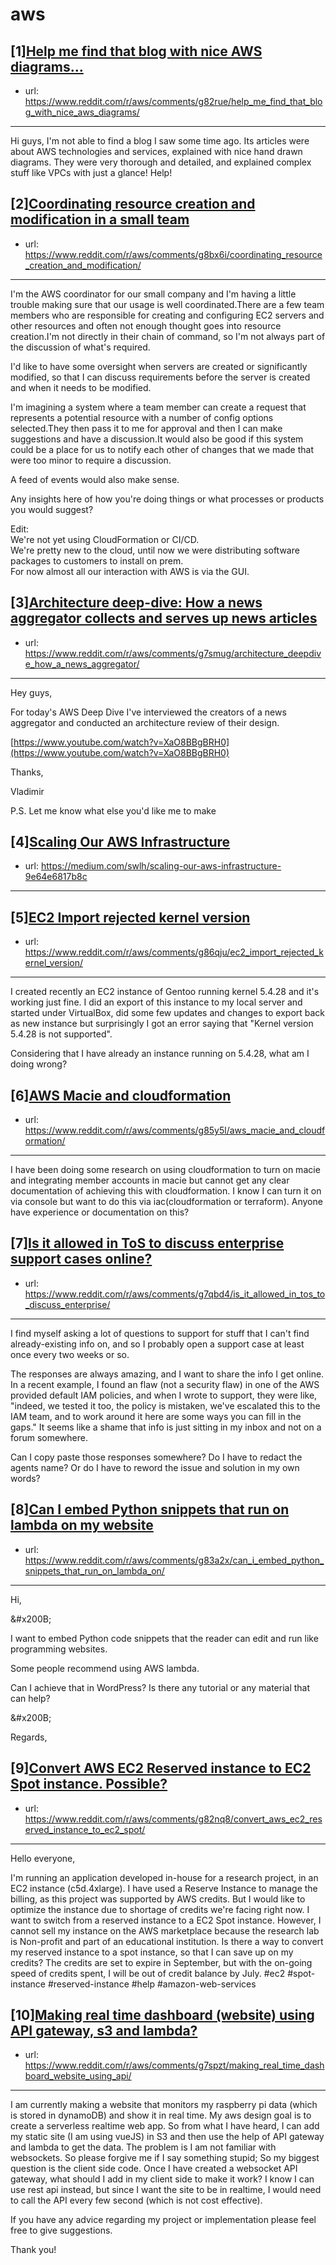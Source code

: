 # aws
## [1][Help me find that blog with nice AWS diagrams...](https://www.reddit.com/r/aws/comments/g82rue/help_me_find_that_blog_with_nice_aws_diagrams/)
- url: https://www.reddit.com/r/aws/comments/g82rue/help_me_find_that_blog_with_nice_aws_diagrams/
---
Hi guys, I'm not able to find a blog I saw some time ago. Its articles were about AWS technologies and services, explained with nice hand drawn diagrams. They were very thorough and detailed, and explained complex stuff like VPCs with just a glance! Help!
## [2][Coordinating resource creation and modification in a small team](https://www.reddit.com/r/aws/comments/g8bx6i/coordinating_resource_creation_and_modification/)
- url: https://www.reddit.com/r/aws/comments/g8bx6i/coordinating_resource_creation_and_modification/
---
I'm the AWS coordinator for our small company and I'm having a little trouble making sure that our usage is well coordinated.There are a few team members who are responsible for creating and configuring EC2 servers and other resources and often not enough thought goes into resource creation.I'm not directly in their chain of command, so I'm not always part of the discussion of what's required.

I'd like to have some oversight when servers are created or significantly modified, so that I can discuss requirements before the server is created and when it needs to be modified.

I'm imagining a system where a team member can create a request that represents a potential resource with a number of config options selected.They then pass it to me for approval and then I can make suggestions and have a discussion.It would also be good if this system could be a place for us to notify each other of changes that we made that were too minor to require a discussion.

A feed of events would also make sense.

Any insights here of how you're doing things or what processes or products you would suggest?  


Edit:   
We're not yet using CloudFormation or CI/CD.  
We're pretty new to the cloud, until now we were distributing software packages to customers to install on prem.  
For now almost all our interaction with AWS is via the GUI.
## [3][Architecture deep-dive: How a news aggregator collects and serves up news articles](https://www.reddit.com/r/aws/comments/g7smug/architecture_deepdive_how_a_news_aggregator/)
- url: https://www.reddit.com/r/aws/comments/g7smug/architecture_deepdive_how_a_news_aggregator/
---
Hey guys,

For today's AWS Deep Dive I've interviewed the creators of a news aggregator and conducted an architecture review of their design.

[https://www.youtube.com/watch?v=XaO8BBgBRH0](https://www.youtube.com/watch?v=XaO8BBgBRH0)

Thanks,

Vladimir

P.S. Let me know what else you'd like me to make
## [4][Scaling Our AWS Infrastructure](https://www.reddit.com/r/aws/comments/g80yg0/scaling_our_aws_infrastructure/)
- url: https://medium.com/swlh/scaling-our-aws-infrastructure-9e64e6817b8c
---

## [5][EC2 Import rejected kernel version](https://www.reddit.com/r/aws/comments/g86qju/ec2_import_rejected_kernel_version/)
- url: https://www.reddit.com/r/aws/comments/g86qju/ec2_import_rejected_kernel_version/
---
I created recently an EC2 instance of Gentoo running kernel 5.4.28 and it's working just fine. I did an export of this instance to my local server and started under VirtualBox, did some few updates and changes to export back as new instance but surprisingly I got an error saying that "Kernel version 5.4.28 is not supported".

Considering that I have already an instance running on 5.4.28, what am I doing wrong?
## [6][AWS Macie and cloudformation](https://www.reddit.com/r/aws/comments/g85y5l/aws_macie_and_cloudformation/)
- url: https://www.reddit.com/r/aws/comments/g85y5l/aws_macie_and_cloudformation/
---
I have been doing some research on using cloudformation to turn on macie and integrating member accounts in macie but cannot get any clear documentation of achieving this with cloudformation. I know I can turn it on via console but want to do this via iac(cloudformation or terraform). Anyone have experience or documentation on this?
## [7][Is it allowed in ToS to discuss enterprise support cases online?](https://www.reddit.com/r/aws/comments/g7qbd4/is_it_allowed_in_tos_to_discuss_enterprise/)
- url: https://www.reddit.com/r/aws/comments/g7qbd4/is_it_allowed_in_tos_to_discuss_enterprise/
---
I find myself asking a lot of questions to support for stuff that I can't find already-existing info on, and so I probably open a support case at least once every two weeks or so.

The responses are always amazing, and I want to share the info I get online.  In a recent example, I found an flaw (not a security flaw) in one of the AWS provided default IAM policies, and when I wrote to support, they were like, "indeed, we tested it too, the policy is mistaken, we've escalated this to the IAM team, and to work around it here are some ways you can fill in the gaps." It seems like a shame that info is just sitting in my inbox and not on a forum somewhere.

Can I copy paste those responses somewhere?  Do I have to redact the agents name?  Or do I have to reword the issue and solution in my own words?
## [8][Can I embed Python snippets that run on lambda on my website](https://www.reddit.com/r/aws/comments/g83a2x/can_i_embed_python_snippets_that_run_on_lambda_on/)
- url: https://www.reddit.com/r/aws/comments/g83a2x/can_i_embed_python_snippets_that_run_on_lambda_on/
---
Hi,

&amp;#x200B;

I want to embed Python code snippets that the reader can edit and run like programming websites.

Some people recommend using AWS lambda.

Can I achieve that in WordPress? Is there any tutorial or any material that can help?

&amp;#x200B;

Regards,
## [9][Convert AWS EC2 Reserved instance to EC2 Spot instance. Possible?](https://www.reddit.com/r/aws/comments/g82nq8/convert_aws_ec2_reserved_instance_to_ec2_spot/)
- url: https://www.reddit.com/r/aws/comments/g82nq8/convert_aws_ec2_reserved_instance_to_ec2_spot/
---
 

Hello everyone,

I'm running an application developed in-house for a research project, in an EC2 instance (c5d.4xlarge). I have used a Reserve Instance to manage the billing, as this project was supported by AWS credits. But I would like to optimize the instance due to shortage of credits we're facing right now. I want to switch from a reserved instance to a EC2 Spot instance. However, I cannot sell my instance on the AWS marketplace because the research lab is Non-profit and part of an educational institution.   Is there a way to convert my reserved instance to a spot instance, so that I can save up on my credits? The credits are set to expire in September, but with the on-going speed of credits spent, I will be out of credit balance by July.   #ec2 #spot-instance #reserved-instance #help #amazon-web-services
## [10][Making real time dashboard (website) using API gateway, s3 and lambda?](https://www.reddit.com/r/aws/comments/g7spzt/making_real_time_dashboard_website_using_api/)
- url: https://www.reddit.com/r/aws/comments/g7spzt/making_real_time_dashboard_website_using_api/
---
I am currently making a website that monitors my raspberry pi data (which is stored in dynamoDB) and show it in real time. My aws design goal is to create a serverless realtime web app. So from what I have heard, I can add my static site (I am using vueJS) in S3 and then use the help of API gateway and lambda to get the data. The problem is I am not familiar with websockets. So please forgive me if I say something stupid; So my biggest question is the client side code. Once I have created a websocket API gateway, what should I add in my client side to make it work? I know I can use rest api instead, but since I want the site to be in realtime, I would need to call the API every few second (which is not cost effective).

If you have any advice regarding my project or implementation please feel free to give suggestions.

Thank you!
